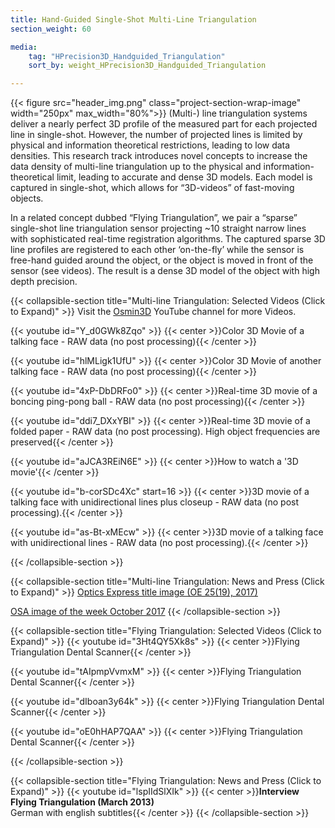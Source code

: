 ```yaml
---
title: Hand-Guided Single-Shot Multi-Line Triangulation
section_weight: 60

media:
    tag: "HPrecision3D_Handguided_Triangulation"
    sort_by: weight_HPrecision3D_Handguided_Triangulation

---
```

{{< figure src="header_img.png" class="project-section-wrap-image" width="250px" max_width="80%">}}
(Multi-) line triangulation systems deliver a nearly perfect 3D profile of the measured part for each projected line in single-shot. However, the number of projected lines is limited by physical and information theoretical restrictions, leading to low data densities. This research track introduces novel concepts to increase the data density of multi-line triangulation up to the physical and information-theoretical limit, leading to accurate and dense 3D models. Each model is captured in single-shot, which allows for “3D-videos” of fast-moving objects. 

 In a related concept dubbed “Flying Triangulation”, we pair a “sparse” single-shot line triangulation sensor projecting ~10 straight narrow lines with sophisticated real-time registration algorithms. The captured sparse 3D line profiles are registered to each other ‘on-the-fly’ while the sensor is free-hand guided around the object, or the object is moved in front of the sensor (see videos). The result is a dense 3D model of the object with high depth precision.
 
{{< collapsible-section title="Multi-line Triangulation: Selected Videos (Click to Expand)" >}}
Visit the [Osmin3D](https://www.youtube.com/user/Osmin3D/videos) YouTube channel for more Videos.

{{< youtube id="Y_d0GWk8Zqo" >}}
{{< center >}}Color 3D Movie of a talking face - RAW data (no post processing){{< /center >}}

{{< youtube id="hlMLigk1UfU" >}}
{{< center >}}Color 3D Movie of another talking face - RAW data (no post processing){{< /center >}}

{{< youtube id="4xP-DbDRFo0" >}}
{{< center >}}Real-time 3D movie of a boncing ping-pong ball - RAW data (no post processing){{< /center >}}

{{< youtube id="ddi7_DXxYBI" >}}
{{< center >}}Real-time 3D movie of a folded paper - RAW data (no post processing). High object frequencies are preserved{{< /center >}}

{{< youtube id="aJCA3REiN6E" >}}
{{< center >}}How to watch a '3D movie'{{< /center >}}

{{< youtube id="b-corSDc4Xc" start=16 >}}
{{< center >}}3D movie of a talking face with unidirectional lines plus closeup - RAW data (no post processing).{{< /center >}}

{{< youtube id="as-Bt-xMEcw" >}}
{{< center >}}3D movie of a talking face with unidirectional lines - RAW data (no post processing).{{< /center >}}

{{< /collapsible-section >}}

{{< collapsible-section title="Multi-line Triangulation: News and Press (Click to Expand)" >}}
[Optics Express title image (OE 25(19), 2017)](https://www.osapublishing.org/oe/issue.cfm?volume=25&issue=19)  

[OSA image of the week October 2017](https://www.osapublishing.org/)
{{< /collapsible-section >}}

{{< collapsible-section title="Flying Triangulation: Selected Videos (Click to Expand)" >}}
{{< youtube id="3Ht4QY5Xk8s" >}}
{{< center >}}Flying Triangulation Dental Scanner{{< /center >}}

{{< youtube id="tAIpmpVvmxM" >}}
{{< center >}}Flying Triangulation Dental Scanner{{< /center >}}
 
{{< youtube id="dIboan3y64k" >}}
{{< center >}}Flying Triangulation Dental Scanner{{< /center >}}

{{< youtube id="oE0hHAP7QAA" >}}
{{< center >}}Flying Triangulation Dental Scanner{{< /center >}}

{{< /collapsible-section >}}

{{< collapsible-section title="Flying Triangulation: News and Press (Click to Expand)" >}}
{{< youtube id="lspIIdSlXIk" >}}
{{< center >}}**Interview Flying Triangulation (March 2013)**<br>German with english subtitles{{< /center >}}
{{< /collapsible-section >}}